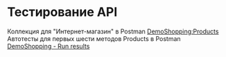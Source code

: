 # Тестирование API
Коллекция для "Интернет-магазин" в Postman 
[DemoShopping:Products](https://www.postman.com/test-team-5137/workspace/test-team-workspace/collection/35123022-5b6b9e42-5e7f-4203-9f2f-97bfa666e590?action=share&creator=35123022)
Автотесты для первых шести методов Products в Postman
[DemoShopping - Run results](DemoShopping.postman_test_run.json)
